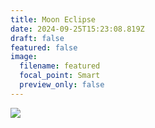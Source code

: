 ```yaml
---
title: Moon Eclipse
date: 2024-09-25T15:23:08.819Z
draft: false
featured: false
image:
  filename: featured
  focal_point: Smart
  preview_only: false
---
```

![](截屏2024-09-25-上午11.24.06.png)